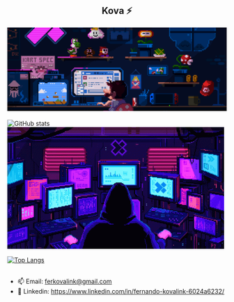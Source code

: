 <h2 align = "center">  Kova ⚡  </h2>

![Banner git](https://github.com/FerKovalink/FerKovalink/blob/main/banner-git.gif?raw=true)
<br>
<br>
![GitHub stats](https://github-readme-stats.vercel.app/api?username=FerKovalink&show_icons=true&theme=synthwave)    ![Banner git](https://github.com/FerKovalink/FerKovalink/blob/main/pixels-neon.gif?raw=true)

[![Top Langs](https://github-readme-stats.vercel.app/api/top-langs/?username=FerKovalink&layout=compact)](https://github.com/anuraghazra/github-readme-stats)
<br>
<br>
- 📫 Email: ferkovalink@gmail.com
- 💬 Linkedin: https://www.linkedin.com/in/fernando-kovalink-6024a6232/


<!--
**FerKovalink/FerKovalink** is a ✨ _special_ ✨ repository because its `README.md` (this file) appears on your GitHub profile.

Here are some ideas to get you started:

- 🔭 I’m currently working on ...
- 🌱 I’m currently learning ...
- 👯 I’m looking to collaborate on ...
- 🤔 I’m looking for help with ...
- 💬 Ask me about ...
- 📫 How to reach me: ...
- 😄 Pronouns: ...
- ⚡ Fun fact: ...
- 👋
-->
